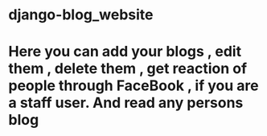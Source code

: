 # django-blog_website

#  Here you can add your blogs , edit them , delete them , get reaction of people through FaceBook , if you are a staff user. And read any persons blog

